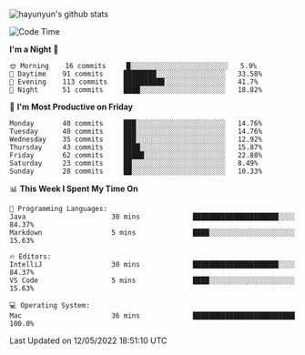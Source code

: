 
![hayunyun's github stats](https://github-readme-stats.vercel.app/api?username=hayunyun&show_icons=true)


<!--START_SECTION:waka-->
![Code Time](http://img.shields.io/badge/Code%20Time-0%20secs-blue)

**I'm a Night 🦉** 

```text
🌞 Morning    16 commits     █░░░░░░░░░░░░░░░░░░░░░░░░   5.9% 
🌆 Daytime    91 commits     ████████░░░░░░░░░░░░░░░░░   33.58% 
🌃 Evening    113 commits    ██████████░░░░░░░░░░░░░░░   41.7% 
🌙 Night      51 commits     ████░░░░░░░░░░░░░░░░░░░░░   18.82%

```
📅 **I'm Most Productive on Friday** 

```text
Monday       40 commits     ███░░░░░░░░░░░░░░░░░░░░░░   14.76% 
Tuesday      40 commits     ███░░░░░░░░░░░░░░░░░░░░░░   14.76% 
Wednesday    35 commits     ███░░░░░░░░░░░░░░░░░░░░░░   12.92% 
Thursday     43 commits     ████░░░░░░░░░░░░░░░░░░░░░   15.87% 
Friday       62 commits     █████░░░░░░░░░░░░░░░░░░░░   22.88% 
Saturday     23 commits     ██░░░░░░░░░░░░░░░░░░░░░░░   8.49% 
Sunday       28 commits     ██░░░░░░░░░░░░░░░░░░░░░░░   10.33%

```


📊 **This Week I Spent My Time On** 

```text
💬 Programming Languages: 
Java                     30 mins             █████████████████████░░░░   84.37% 
Markdown                 5 mins              ████░░░░░░░░░░░░░░░░░░░░░   15.63%

🔥 Editors: 
IntelliJ                 30 mins             █████████████████████░░░░   84.37% 
VS Code                  5 mins              ████░░░░░░░░░░░░░░░░░░░░░   15.63%

💻 Operating System: 
Mac                      36 mins             █████████████████████████   100.0%

```


 Last Updated on 12/05/2022 18:51:10 UTC
<!--END_SECTION:waka-->

<!--
**hayunyun/hayunyun** is a ✨ _special_ ✨ repository because its `README.md` (this file) appears on your GitHub profile.

Here are some ideas to get you started:

- 🔭 I’m currently working on ...
- 🌱 I’m currently learning ...
- 👯 I’m looking to collaborate on ...
- 🤔 I’m looking for help with ...
- 💬 Ask me about ...
- 📫 How to reach me: ...
- 😄 Pronouns: ...
- ⚡ Fun fact: ...
-->

